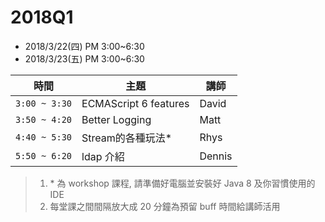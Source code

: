 # 2018Q1

- 2018/3/22(四) PM 3:00~6:30
- 2018/3/23(五) PM 3:00~6:30

| 時間 | 主題 | 講師 |
|-----|------|-----|
| `3:00 ~ 3:30` | ECMAScript 6 features | David | 
| `3:50 ~ 4:20` | Better Logging | Matt | 
| `4:40 ~ 5:30` | Stream的各種玩法* | Rhys | 
| `5:50 ~ 6:20` | ldap 介紹 | Dennis | 

> 1. \* 為 workshop 課程, 請準備好電腦並安裝好 Java 8 及你習慣使用的 IDE
> 2. 每堂課之間間隔放大成 20 分鐘為預留 buff 時間給講師活用
